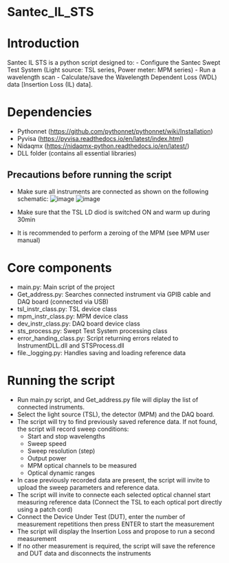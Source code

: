 # Santec_IL_STS

Introduction
============

  Santec IL STS is a python script designed to:
    - Configure the Santec Swept Test System (Light source: TSL series, Power meter: MPM series) 
    - Run a wavelength scan
    - Calculate/save the Wavelength Dependent Loss (WDL) data [Insertion Loss (IL) data].
    
Dependencies
============

  - Pythonnet (https://github.com/pythonnet/pythonnet/wiki/Installation)
  - Pyvisa    (https://pyvisa.readthedocs.io/en/latest/index.html)
  - Nidaqmx   (https://nidaqmx-python.readthedocs.io/en/latest/)
  - DLL folder (contains all essential libraries)

Precautions before running the script
-------------------------------------

  - Make sure all instruments are connected as shown on the following schematic:
  ![image](https://user-images.githubusercontent.com/103238519/187052163-7718c0ee-4fc7-44a3-9086-b7af40b0100a.png)
  ![image](https://user-images.githubusercontent.com/103238519/187053147-8edf1644-5ba1-41ed-a1c1-1b900c923ea6.png)

  - Make sure that the TSL LD diod is switched ON and warm up during 30min
  - It is recommended to perform a zeroing of the MPM (see MPM user manual)

Core components
===============

  - main.py:                Main script of the project
  - Get_address.py:         Searches connected instrument via GPIB cable and DAQ board (connected via USB)
  - tsl_instr_class.py:     TSL device class
  - mpm_instr_class.py:     MPM device class
  - dev_instr_class.py:     DAQ board device class
  - sts_process.py:         Swept Test System processing class
  - error_handing_class.py: Script returning errors related to InstrumentDLL.dll and STSProcess.dll
  - file._logging.py:       Handles saving and loading reference data

Running the script
==================

  - Run main.py script, and Get_address.py file will diplay the list of connected instruments.
  - Select the light source (TSL), the detector (MPM) and the DAQ board.
  - The script will try to find previously saved reference data. If not found, the script will record sweep conditions:
    - Start and stop wavelengths
    - Sweep speed
    - Sweep resolution (step)
    - Output power
    - MPM optical channels to be measured
    - Optical dynamic ranges
  - In case previously recorded data are present, the script will invite to upload the sweep parameters and reference data.
  - The script will invite to connecte each selected optical channel start measuring reference data (Connect the TSL to each optical port directly using a patch cord)
  - Connect the Device Under Test (DUT), enter the number of measurement repetitions then press ENTER to start the measurement
  - The script will display the Insertion Loss and propose to run a second measurement
  - If no other measurement is required, the script will save the reference and DUT data and disconnects the instruments
  
